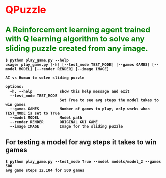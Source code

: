 # <font color='red' size=6><b> QPuzzle </font> <br>
## <font color='green' size=5><b>A Reinforcement learning agent trained with Q learning algorithm to solve any sliding puzzle created from any image.</font>
```
$ python play_game.py --help
usage: play_game.py [-h] [--test_mode TEST_MODE] [--games GAMES] [--model MODEL] [--render RENDER] [--image IMAGE]

AI vs Human to solve sliding puzzle

options:
  -h, --help            show this help message and exit
  --test_mode TEST_MODE
                        Set True to see avg steps the model takes to win games
  --games GAMES         Number of games to play, only works when TEST_MODE is set to True
  --model MODEL         Model path
  --render RENDER       ORIGINAL GUI GAME
  --image IMAGE         Image for the sliding puzzle
```
## For testing a model for avg steps it takes to win games
```
$ python play_game.py --test_mode True --model models/model_2 --games 500
avg game steps 12.104 for 500 games
```
